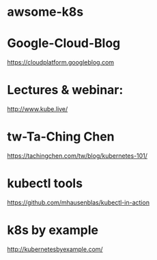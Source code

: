 # awsome-k8s

#  Google-Cloud-Blog

https://cloudplatform.googleblog.com




#  Lectures & webinar:

http://www.kube.live/     




#  tw-Ta-Ching Chen

https://tachingchen.com/tw/blog/kubernetes-101/   




#  kubectl  tools

https://github.com/mhausenblas/kubectl-in-action      


#  k8s by example   

http://kubernetesbyexample.com/       
